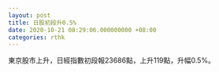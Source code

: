 ```yaml
---
layout: post
title: 日股初段升0.5%
date: 2020-10-21 08:29:06.000000000 +08:00
categories: rthk
---
```


東京股市上升，日經指數初段報23686點，上升119點，升幅0.5%。
